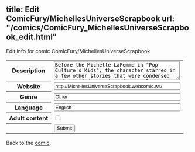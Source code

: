 title: Edit ComicFury/MichellesUniverseScrapbook
url: "/comics/ComicFury_MichellesUniverseScrapbook_edit.html"
---
Edit info for comic ComicFury/MichellesUniverseScrapbook

<form name="comic" action="http://gaepostmail.appspot.com/comic/" method="post">
<table class="comicinfo">
<tr>
<th>Description</th><td><textarea name="description" cols="40" rows="3">Before the Michelle LaFemme in &quot;Pop Culture's Kids&quot;, the character starred in a few other stories that were condensed and expanded upon in a (currently unpublished) graphic novel called &quot;Michelle's Universe&quot;. This Michelle was born in 1962, and the novel is her biography. This webcomic is made up of additional material to that story, told in the form of comic strips, comic book pages, editorial cartoons, illustrations, etc.</textarea></td>
</tr>
<tr>
<th>Website</th><td><input type="text" name="url" value="http://MichellesUniverseScrapbook.webcomic.ws/" size="40"/></td>
</tr>
<tr>
<th>Genre</th><td><input type="text" name="genre" value="Other" size="40"/></td>
</tr>
<tr>
<th>Language</th><td><input type="text" name="language" value="English" size="40"/></td>
</tr>
<tr>
<th>Adult content</th><td><input type="checkbox" name="adult" value="adult" /></td>
</tr>
<tr>
<th></th><td>
<input type="hidden" name="comic" value="ComicFury_MichellesUniverseScrapbook" />
<input type="submit" name="submit" value="Submit" />
</td>
</tr>
</table>
</form>

Back to the [comic](ComicFury_MichellesUniverseScrapbook.html).
